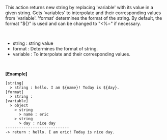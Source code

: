 This action returns new string by replacing 'variable' with its value in a given string.
Gets 'variables' to interpolate and their corresponding values from 'variable'.
'format' determines the format of the string. By default, the format "${}" is used and can be changed to "<%=" if necessary.

<br/>

- string : string value
- format : Determines the format of string.
- variable : To interpolate and their corresponding values.

<br/>

**[Example]**
```
[string]
  > string : hello. I am ${name}! Today is ${day}.
[format]
  > string :
[variable]
  > object
    > string
      > name : eric
    > string
      > day : nice day
----------------------------
-> return : hello. I am eric! Today is nice day.
```
